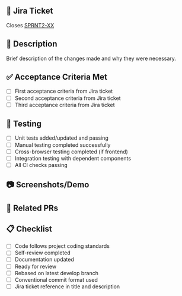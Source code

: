 ## 🎯 Jira Ticket
Closes [SPRNT2-XX](https://itproject24.atlassian.net/browse/SPRNT2-XX)

## 📝 Description
Brief description of the changes made and why they were necessary.

## ✅ Acceptance Criteria Met
- [ ] First acceptance criteria from Jira ticket
- [ ] Second acceptance criteria from Jira ticket
- [ ] Third acceptance criteria from Jira ticket

## 🧪 Testing
- [ ] Unit tests added/updated and passing
- [ ] Manual testing completed successfully
- [ ] Cross-browser testing completed (if frontend)
- [ ] Integration testing with dependent components
- [ ] All CI checks passing

## 📷 Screenshots/Demo
<!-- Include screenshots for UI changes or GIFs for interactions -->

## 🔗 Related PRs
<!-- Link any related or dependent pull requests -->

## 📋 Checklist
- [ ] Code follows project coding standards
- [ ] Self-review completed
- [ ] Documentation updated
- [ ] Ready for review
- [ ] Rebased on latest develop branch
- [ ] Conventional commit format used
- [ ] Jira ticket reference in title and description